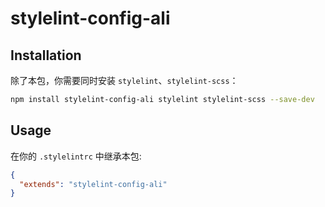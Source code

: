 # stylelint-config-ali

## Installation

除了本包，你需要同时安装 `stylelint`、`stylelint-scss`：

```bash
npm install stylelint-config-ali stylelint stylelint-scss --save-dev
```

## Usage

在你的 `.stylelintrc` 中继承本包:

```json
{
  "extends": "stylelint-config-ali"
}
```
